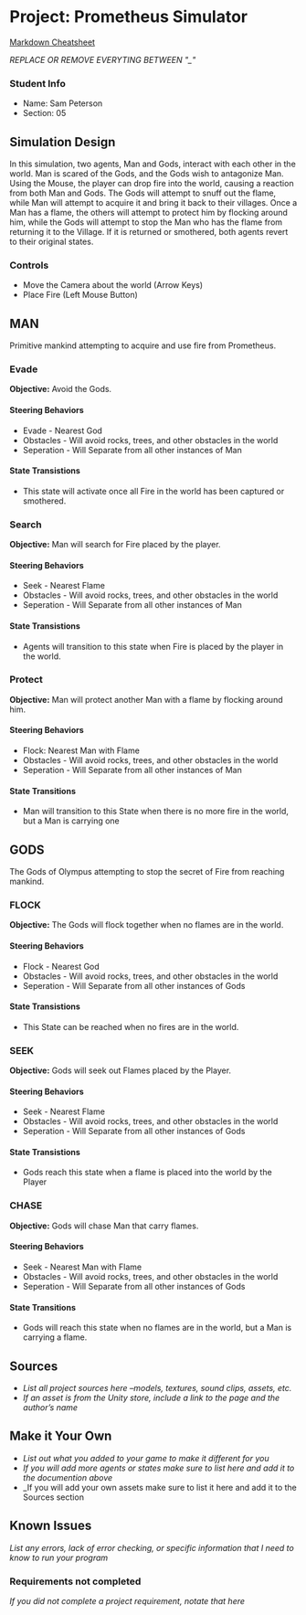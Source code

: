 # Project: Prometheus Simulator

[Markdown Cheatsheet](https://github.com/adam-p/markdown-here/wiki/Markdown-Here-Cheatsheet)

_REPLACE OR REMOVE EVERYTING BETWEEN "\_"_

### Student Info

-   Name: Sam Peterson
-   Section: 05

## Simulation Design

In this simulation, two agents, Man and Gods, interact with each other in the world. Man is scared of the Gods, and the Gods wish to antagonize Man. Using the Mouse, the player can drop fire into the world, causing a reaction from both Man and Gods. The Gods will attempt to snuff out the flame, while Man will attempt to acquire it and bring it back to their villages. Once a Man has a flame, the others will attempt to protect him by flocking around him, while the Gods will attempt to stop the Man who has the flame from returning it to the Village. If it is returned or smothered, both agents revert to their original states.

### Controls

- Move the Camera about the world (Arrow Keys)
- Place Fire (Left Mouse Button)

## MAN

Primitive mankind attempting to acquire and use fire from Prometheus.

### Evade

**Objective:** Avoid the Gods.

#### Steering Behaviors

- Evade - Nearest God
- Obstacles - Will avoid rocks, trees, and other obstacles in the world
- Seperation - Will Separate from all other instances of Man
   
#### State Transistions

- This state will activate once all Fire in the world has been captured or smothered.
   
### Search

**Objective:** Man will search for Fire placed by the player.

#### Steering Behaviors

- Seek - Nearest Flame
- Obstacles - Will avoid rocks, trees, and other obstacles in the world
- Seperation - Will Separate from all other instances of Man
   
#### State Transistions

- Agents will transition to this state when Fire is placed by the player in the world.

### Protect

**Objective:** Man will protect another Man with a flame by flocking around him.

#### Steering Behaviors

- Flock: Nearest Man with Flame
- Obstacles - Will avoid rocks, trees, and other obstacles in the world
- Seperation - Will Separate from all other instances of Man

#### State Transitions

- Man will transition to this State when there is no more fire in the world, but a Man is carrying one

## GODS

The Gods of Olympus attempting to stop the secret of Fire from reaching mankind.

### FLOCK

**Objective:** The Gods will flock together when no flames are in the world.

#### Steering Behaviors

- Flock - Nearest God
- Obstacles - Will avoid rocks, trees, and other obstacles in the world
- Seperation - Will Separate from all other instances of Gods
   
#### State Transistions

- This State can be reached when no fires are in the world.
   
### SEEK

**Objective:** Gods will seek out Flames placed by the Player.

#### Steering Behaviors

- Seek - Nearest Flame
- Obstacles - Will avoid rocks, trees, and other obstacles in the world
- Seperation - Will Separate from all other instances of Gods

#### State Transistions

- Gods reach this state when a flame is placed into the world by the Player

### CHASE

**Objective:** Gods will chase Man that carry flames.

#### Steering Behaviors

- Seek - Nearest Man with Flame
- Obstacles - Will avoid rocks, trees, and other obstacles in the world
- Seperation - Will Separate from all other instances of Gods

#### State Transitions

- Gods will reach this state when no flames are in the world, but a Man is carrying a flame.

## Sources

-   _List all project sources here –models, textures, sound clips, assets, etc._
-   _If an asset is from the Unity store, include a link to the page and the author’s name_

## Make it Your Own

- _List out what you added to your game to make it different for you_
- _If you will add more agents or states make sure to list here and add it to the documention above_
- _If you will add your own assets make sure to list it here and add it to the Sources section

## Known Issues

_List any errors, lack of error checking, or specific information that I need to know to run your program_

### Requirements not completed

_If you did not complete a project requirement, notate that here_

